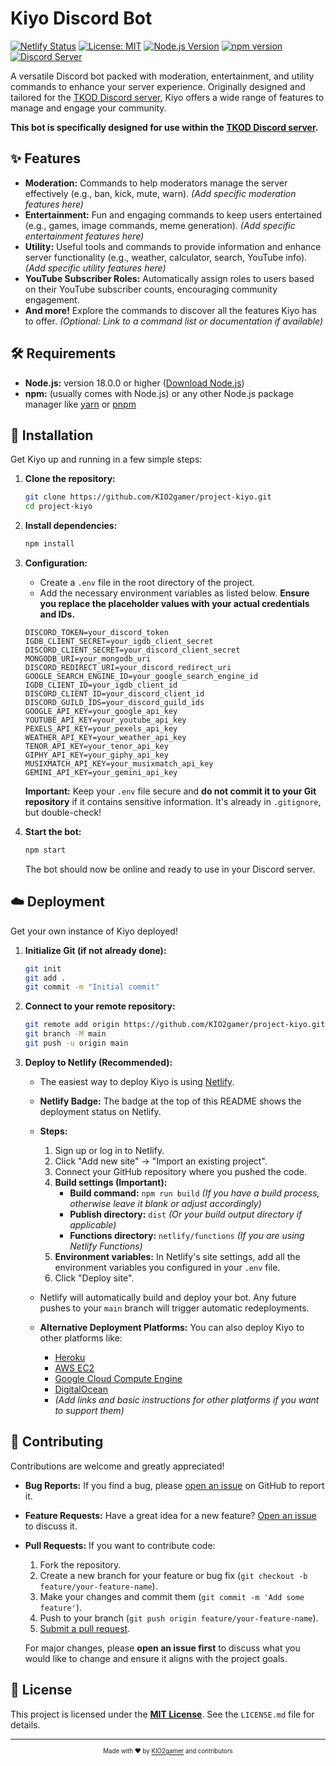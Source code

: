 # Kiyo Discord Bot

[![Netlify Status](https://api.netlify.com/api/v1/badges/a342cd56-0c9d-4650-8a27-3bbcf1889819/deploy-status)](https://app.netlify.com/sites/kiyo-verification/deploys)
[![License: MIT](https://img.shields.io/badge/License-MIT-yellow.svg)](https://github.com/KIO2gamer/project-kiyo/blob/main/LICENSE.md)
[![Node.js Version](https://img.shields.io/node/v/kiyo-discord-bot.svg)](https://nodejs.org/)
[![npm version](https://badge.fury.io/js/kiyo-discord-bot.svg)](https://www.npmjs.com/package/kiyo-discord-bot) <!-- Replace with your actual npm package name if published -->
[![Discord Server](https://discord.com/api/guilds/YOUR_DISCORD_GUILD_ID/widget.png?style=shield)](https://discord.gg/YOUR_DISCORD_INVITE_CODE) <!-- Replace with your Discord server details -->

<!-- Optional Badges - Uncomment if applicable -->
<!-- [![GitHub Actions Status](https://github.com/KIO2gamer/project-kiyo/actions/workflows/build.yml/badge.svg)](https://github.com/KIO2gamer/project-kiyo/actions/workflows/build.yml) -->
<!-- [![Code Coverage](YOUR_CODE_COVERAGE_BADGE_URL)]() --> <!-- Add your code coverage badge URL if you have testing -->
<!-- [![Dependencies Status](https://dependency-badge.herokuapp.com/repos/KIO2gamer/project-kiyo/badge.svg)]() --> <!-- Or use a service like 'snyk' or 'renovate' for dependency badges -->
<!-- [![devDependencies Status](https://dependency-badge.herokuapp.com/repos/KIO2gamer/project-kiyo/dev-badge.svg)]() --> <!-- Or use a service like 'snyk' or 'renovate' for dev dependency badges -->
<!-- [![Prettier](https://img.shields.io/badge/code_style-prettier-ff69b4.svg?style=flat-square)](https://prettier.io) -->
<!-- [![eslint](https://img.shields.io/badge/eslint-8.x-brightgreen.svg)](https://eslint.org/) -->

A versatile Discord bot packed with moderation, entertainment, and utility commands to enhance your server experience. Originally designed and tailored for the [TKOD Discord server](https://discord.gg/y3GvzeZVJ3), Kiyo offers a wide range of features to manage and engage your community.

**This bot is specifically designed for use within the [TKOD Discord server](https://discord.gg/y3GvzeZVJ3).**

## ✨ Features

- **Moderation:** Commands to help moderators manage the server effectively (e.g., ban, kick, mute, warn). _(Add specific moderation features here)_
- **Entertainment:** Fun and engaging commands to keep users entertained (e.g., games, image commands, meme generation). _(Add specific entertainment features here)_
- **Utility:** Useful tools and commands to provide information and enhance server functionality (e.g., weather, calculator, search, YouTube info). _(Add specific utility features here)_
- **YouTube Subscriber Roles:** Automatically assign roles to users based on their YouTube subscriber counts, encouraging community engagement.
- **And more!** Explore the commands to discover all the features Kiyo has to offer. _(Optional: Link to a command list or documentation if available)_

## 🛠️ Requirements

- **Node.js:** version 18.0.0 or higher ([Download Node.js](https://nodejs.org/))
- **npm:** (usually comes with Node.js) or any other Node.js package manager like [yarn](https://yarnpkg.com/) or [pnpm](https://pnpm.io/)

## 🚀 Installation

Get Kiyo up and running in a few simple steps:

1.  **Clone the repository:**

    ```sh
    git clone https://github.com/KIO2gamer/project-kiyo.git
    cd project-kiyo
    ```

2.  **Install dependencies:**

    ```sh
    npm install
    ```

3.  **Configuration:**

    - Create a `.env` file in the root directory of the project.
    - Add the necessary environment variables as listed below. **Ensure you replace the placeholder values with your actual credentials and IDs.**

    ```plaintext
    DISCORD_TOKEN=your_discord_token
    IGDB_CLIENT_SECRET=your_igdb_client_secret
    DISCORD_CLIENT_SECRET=your_discord_client_secret
    MONGODB_URI=your_mongodb_uri
    DISCORD_REDIRECT_URI=your_discord_redirect_uri
    GOOGLE_SEARCH_ENGINE_ID=your_google_search_engine_id
    IGDB_CLIENT_ID=your_igdb_client_id
    DISCORD_CLIENT_ID=your_discord_client_id
    DISCORD_GUILD_IDS=your_discord_guild_ids
    GOOGLE_API_KEY=your_google_api_key
    YOUTUBE_API_KEY=your_youtube_api_key
    PEXELS_API_KEY=your_pexels_api_key
    WEATHER_API_KEY=your_weather_api_key
    TENOR_API_KEY=your_tenor_api_key
    GIPHY_API_KEY=your_giphy_api_key
    MUSIXMATCH_API_KEY=your_musixmatch_api_key
    GEMINI_API_KEY=your_gemini_api_key
    ```

    **Important:** Keep your `.env` file secure and **do not commit it to your Git repository** if it contains sensitive information. It's already in `.gitignore`, but double-check!

4.  **Start the bot:**

    ```sh
    npm start
    ```

    The bot should now be online and ready to use in your Discord server.

## ☁️ Deployment

Get your own instance of Kiyo deployed!

1.  **Initialize Git (if not already done):**

    ```sh
    git init
    git add .
    git commit -m "Initial commit"
    ```

2.  **Connect to your remote repository:**

    ```sh
    git remote add origin https://github.com/KIO2gamer/project-kiyo.git
    git branch -M main
    git push -u origin main
    ```

3.  **Deploy to Netlify (Recommended):**

    - The easiest way to deploy Kiyo is using [Netlify](https://www.netlify.com/).
    - **Netlify Badge:** The badge at the top of this README shows the deployment status on Netlify.
    - **Steps:**

        1.  Sign up or log in to Netlify.
        2.  Click "Add new site" -> "Import an existing project".
        3.  Connect your GitHub repository where you pushed the code.
        4.  **Build settings (Important):**
            - **Build command:** `npm run build` _(If you have a build process, otherwise leave it blank or adjust accordingly)_
            - **Publish directory:** `dist` _(Or your build output directory if applicable)_
            - **Functions directory:** `netlify/functions` _(If you are using Netlify Functions)_
        5.  **Environment variables:** In Netlify's site settings, add all the environment variables you configured in your `.env` file.
        6.  Click "Deploy site".

    - Netlify will automatically build and deploy your bot. Any future pushes to your `main` branch will trigger automatic redeployments.

    - **Alternative Deployment Platforms:** You can also deploy Kiyo to other platforms like:
        - [Heroku](https://www.heroku.com/)
        - [AWS EC2](https://aws.amazon.com/ec2/)
        - [Google Cloud Compute Engine](https://cloud.google.com/compute)
        - [DigitalOcean](https://www.digitalocean.com/)
        - _(Add links and basic instructions for other platforms if you want to support them)_

## 🤝 Contributing

Contributions are welcome and greatly appreciated!

- **Bug Reports:** If you find a bug, please [open an issue](https://github.com/KIO2gamer/project-kiyo/issues) on GitHub to report it.
- **Feature Requests:** Have a great idea for a new feature? [Open an issue](https://github.com/KIO2gamer/project-kiyo/issues) to discuss it.
- **Pull Requests:** If you want to contribute code:

    1.  Fork the repository.
    2.  Create a new branch for your feature or bug fix (`git checkout -b feature/your-feature-name`).
    3.  Make your changes and commit them (`git commit -m 'Add some feature'`).
    4.  Push to your branch (`git push origin feature/your-feature-name`).
    5.  [Submit a pull request](https://github.com/KIO2gamer/project-kiyo/pulls).

    For major changes, please **open an issue first** to discuss what you would like to change and ensure it aligns with the project goals.

## 📜 License

This project is licensed under the **[MIT License](https://github.com/KIO2gamer/project-kiyo/blob/main/LICENSE.md)**. See the `LICENSE.md` file for details.

---

<p align="center">
  <sub><sup>Made with ❤️ by <a href="https://github.com/KIO2gamer">KIO2gamer</a> and contributors</sup></sub>
</p>
